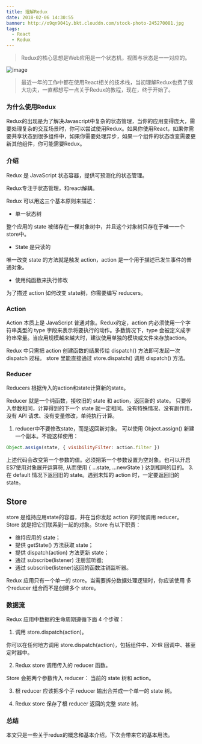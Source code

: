 ```yaml
---
title: 理解Redux
date: 2018-02-06 14:30:55
banner: http://o9qn9041y.bkt.clouddn.com/stock-photo-245270081.jpg
tags:
  - React
  - Redux
---
```


> Redux的核心思想是Web应用是一个状态机，视图与状态是一一对应的。

![image](http://o9qn9041y.bkt.clouddn.com/redux.png)

<!--more-->

> 最近一年的工作中都在使用React相关的技术栈，当初理解Redux也费了很大功夫，一直都想写一点关于Redux的教程，现在，终于开始了。

### 为什么使用Redux

Redux的出现是为了解决Javascript中复杂的状态管理，当你的应用变得庞大，需要处理复杂的交互场景时，你可以尝试使用Redux。如果你使用React，如果你需要共享状态到很多组件中，如果你需要处理异步，如果一个组件的状态改变需要更新其他组件，你可能需要Redux。

### 介绍
Redux 是 JavaScript 状态容器，提供可预测化的状态管理。

Redux专注于状态管理，和react解耦。

Redux 可以用这三个基本原则来描述：

- 单一状态树

整个应用的 state 被储存在一棵对象树中，并且这个对象树只存在于唯一一个store中。

- State 是只读的

唯一改变 state 的方法就是触发 action，action 是一个用于描述已发生事件的普通对象。

- 使用纯函数来执行修改

为了描述 action 如何改变 state树，你需要编写 reducers。

### Action

Action 本质上是 JavaScript 普通对象。Redux约定，action 内必须使用一个字符串类型的 type 字段来表示将要执行的动作。多数情况下，type 会被定义成字符串常量。当应用规模越来越大时，建议使用单独的模块或文件来存放action。

Redux 中只需把 action 创建函数的结果传给 dispatch() 方法即可发起一次 dispatch 过程。
store 里能直接通过 store.dispatch() 调用 dispatch() 方法。

### Reducer

Reducers 根据传入的action和state计算新的state。

Reducer 就是一个纯函数，接收旧的 state 和 action，返回新的 state。
只要传入参数相同，计算得到的下一个 state 就一定相同。没有特殊情况、没有副作用，没有 API 请求、没有变量修改，单纯执行计算。

1. reducer中不要修改state，而是返回新对象。 可以使用 Object.assign() 新建一个副本。不能这样使用：

``` js
Object.assign(state, { visibilityFilter: action.filter })
```
上述代码会改变第一个参数的值。必须把第一个参数设置为空对象。也可以开启ES7使用对象展开运算符, 从而使用 { ...state, ...newState } 达到相同的目的。
3. 在 default 情况下返回旧的 state。遇到未知的 action 时，一定要返回旧的 state。

## Store

store 是维持应用state的容器，并在当你发起 action 的时候调用 reducer。
Store 就是把它们联系到一起的对象。Store 有以下职责：
- 维持应用的 state；
- 提供 getState() 方法获取 state；
- 提供 dispatch(action) 方法更新 state；
- 通过 subscribe(listener) 注册监听器;
- 通过 subscribe(listener)返回的函数注销监听器。

Redux 应用只有一个单一的 store。当需要拆分数据处理逻辑时，你应该使用 多个reducer 组合而不是创建多个 store。

### 数据流

Redux 应用中数据的生命周期遵循下面 4 个步骤：
1. 调用 store.dispatch(action)。

你可以在任何地方调用 store.dispatch(action)，包括组件中、XHR 回调中、甚至定时器中。

2. Redux store 调用传入的 reducer 函数。

Store 会把两个参数传入 reducer： 当前的 state 树和 action。

3. 根 reducer 应该把多个子 reducer 输出合并成一个单一的 state 树。

4. Redux store 保存了根 reducer 返回的完整 state 树。

### 总结

本文只是一些关于redux的概念和基本介绍，下次会带来它的基本用法。